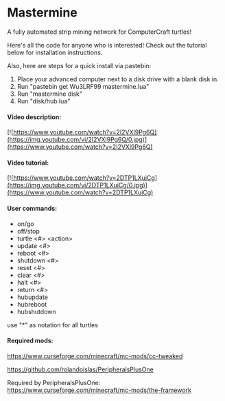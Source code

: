 # Mastermine
A fully automated strip mining network for ComputerCraft turtles!

Here's all the code for anyone who is interested! Check out the tutorial below for installation instructions.

Also, here are steps for a quick install via pastebin:

1. Place your advanced computer next to a disk drive with a blank disk in.
2. Run "pastebin get Wu3LRF99 mastermine.lua"
3. Run "mastermine disk"
4. Run "disk/hub.lua"

#### Video description:

[![https://www.youtube.com/watch?v=2I2VXl9Pg6Q](https://img.youtube.com/vi/2I2VXl9Pg6Q/0.jpg)](https://www.youtube.com/watch?v=2I2VXl9Pg6Q)

#### Video tutorial:

[![https://www.youtube.com/watch?v=2DTP1LXuiCg](https://img.youtube.com/vi/2DTP1LXuiCg/0.jpg)](https://www.youtube.com/watch?v=2DTP1LXuiCg)

#### User commands:

* on/go
* off/stop
* turtle \<#\> \<action\>
* update \<#\>
* reboot \<#\>
* shutdown \<#\>
* reset \<#\>
* clear \<#\>
* halt \<#\>
* return \<#\>
* hubupdate
* hubreboot
* hubshutdown


use "\*" as notation for all turtles


#### Required mods:

https://www.curseforge.com/minecraft/mc-mods/cc-tweaked

https://github.com/rolandoislas/PeripheralsPlusOne

Required by PeripheralsPlusOne: https://www.curseforge.com/minecraft/mc-mods/the-framework
